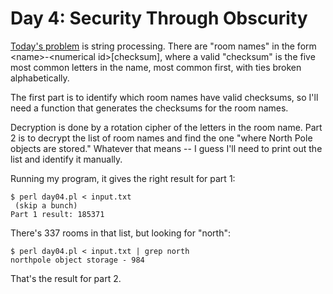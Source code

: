 # Day 4: Security Through Obscurity

[Today's problem](https://adventofcode.com/2016/day/4) is string processing.
There are "room names" in the form \<name\>-\<numerical id\>\[checksum\],
where a valid "checksum" is the five most common letters in the name, most
common first, with ties broken alphabetically.

The first part is to identify which room names have valid checksums, so I'll
need a function that generates the checksums for the room names.

Decryption is done by a rotation cipher of the letters in the room name.
Part 2 is to decrypt the list of room names and find the one "where North
Pole objects are stored." Whatever that means -- I guess I'll need to print
out the list and identify it manually.

Running my program, it gives the right result for part 1:

```
$ perl day04.pl < input.txt
 (skip a bunch)
Part 1 result: 185371
```

There's 337 rooms in that list, but looking for "north":

```
$ perl day04.pl < input.txt | grep north
northpole object storage - 984
```

That's the result for part 2.
